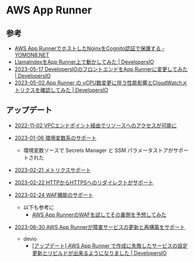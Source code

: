 # AWS App Runner

## 参考

- [AWS App RunnerでホストしたNginxをCognito認証で保護する - YOMON8.NET](https://yomon.hatenablog.com/entry/2022/11/apprunner_cognito)
- [LlamaIndexをApp Runner上で動かしてみた | DevelopersIO](https://dev.classmethod.jp/articles/llamaindex-on-app-runner/)
- [2023-05-17 DevelopersIOのフロントエンドをApp Runnerに変更してみた | DevelopersIO](https://dev.classmethod.jp/articles/devio-on-app-runner/)
- [2023-05-02 App Runner の vCPU数変更に伴う性能影響とCloudWatchメトリクスを確認してみた | DevelopersIO](https://dev.classmethod.jp/articles/app-runner-vcpu-change/)

## アップデート

- [2022-11-02 VPCエンドポイント経由でリソースへのアクセスが可能に](https://dev.classmethod.jp/articles/aws-app-runner-supports-privately-accessible-services-amazon-vpc)
- [2023-01-06 環境変数系のサポート](https://dev.classmethod.jp/articles/app-runner-secrets-ssm-parameter/)
  - 環境変数ソースで Secrets Manager と SSM パラメータストアがサポートされた

- [2023-02-21 メトリクスサポート](https://aws.amazon.com/jp/about-aws/whats-new/2023/02/aws-app-runner-concurrency-cpu-memory-utilization-metrics/)
- [2023-02-22 HTTPからHTTPSへのリダイレクトがサポート](https://dev.classmethod.jp/articles/aws-app-runner-supports-http-to-https-redirect/)
- [2023-02-24 WAF機能のサポート](https://dev.classmethod.jp/articles/aws-app-runner-waf/)
  - 以下も参考に
    - [AWS App RunnerのWAFを試してその裏側を予想してみた](https://dev.classmethod.jp/articles/try-and-inspect-aws-app-runner-waf/)
- [2023-06-30 AWS App Runnerが障害サービスの更新と再構築をサポート](https://aws.amazon.com/jp/about-aws/whats-new/2023/06/aws-app-runner-update-rebuild-failed-service/)
  - devio
    - [[アップデート] AWS App Runner で作成に失敗したサービスの設定更新とリビルドが出来るようになりました | DevelopersIO](https://dev.classmethod.jp/articles/app-runner-update-rebuild-failed-service/)
